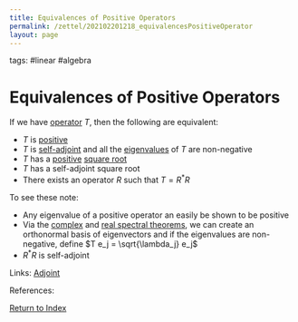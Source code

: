 ```yaml
---
title: Equivalences of Positive Operators
permalink: /zettel/202102201218_equivalencesPositiveOperator
layout: page
---
```

tags: #linear #algebra

# Equivalences of Positive Operators

If we have [operator](202102082104_operatorDefinition) $T$, then the following are equivalent:
- $T$ is [positive](202102201207_positiveOperatorDefinition)
- $T$ is [self-adjoint](202102162040_selfAdjointOperator) and all the [eigenvalues](202102120912_eigenvalueDefinition) of $T$ are non-negative
- $T$ has a [positive](202102201207_positiveOperatorDefinition) [square root](202102201216_squareRootOperator)
- $T$ has a self-adjoint square root
- There exists an operator $R$ such that $T = R^*R$

To see these note:
- Any eigenvalue of a positive operator an easily be shown to be positive
- Via the [complex](202102182045_complexSpectralTheorem) and [real spectral theorems](202102191218_realSpectralTheorem), we can create 
  an orthonormal basis of eigenvectors and if the eigenvalues are non-negative, define $T e_j = \sqrt{\lambda_j} e_j$
- $R^*R$ is self-adjoint
  
Links: [Adjoint](202102161843_adjointDefinition)

References: 

[Return to Index](index)